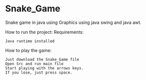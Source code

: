 # Snake_Game
Snake game in java using Graphics using java swing and  java awt.

How to run the project:
Requirements:

    Java runtime installed

How to play the game:

    Just download the Snake_Game file
    Open Src and run main file
    Start playing with the arrows keys.
    If you lose, just press space.

